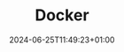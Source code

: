 ---
weight: 999
title: "Docker"
description: ""
icon: "box"
date: "2024-06-25T11:49:23+01:00"
lastmod: "2024-06-25T11:49:23+01:00"
draft: false
toc: true
---